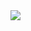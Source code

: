 
<img src="/repository/assets/employee.png">


<!-- 
morten-langelund-jakobsen-officer-gif.gif

-->
